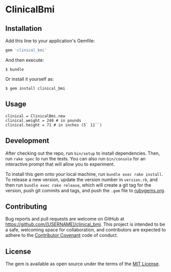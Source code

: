# ClinicalBmi

## Installation

Add this line to your application's Gemfile:

```ruby
gem 'clinical_bmi'
```

And then execute:

    $ bundle

Or install it yourself as:

    $ gem install clinical_bmi

## Usage

    clinical = ClinicalBmi.new
    clinical.weight = 240 # in pounds
    clinical.height = 71 # in inches (5` 11``)

## Development

After checking out the repo, run `bin/setup` to install dependencies. Then, run `rake spec` to run the tests. You can also run `bin/console` for an interactive prompt that will allow you to experiment.

To install this gem onto your local machine, run `bundle exec rake install`. To release a new version, update the version number in `version.rb`, and then run `bundle exec rake release`, which will create a git tag for the version, push git commits and tags, and push the `.gem` file to [rubygems.org](https://rubygems.org).

## Contributing

Bug reports and pull requests are welcome on GitHub at https://github.com/[USERNAME]/clinical_bmi. This project is intended to be a safe, welcoming space for collaboration, and contributors are expected to adhere to the [Contributor Covenant](contributor-covenant.org) code of conduct.


## License

The gem is available as open source under the terms of the [MIT License](http://opensource.org/licenses/MIT).

